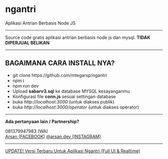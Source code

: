 # ngantri
Aplikasi Antrian Berbasis Node JS

<hr>

Source code gratis aplikasi antrian berbasis node js dan mysql. <b>TIDAK DIPERJUAL BELIKAN</b>

<hr>
<h2>BAGAIMANA CARA INSTALL NYA?</h3>
<ul>
  <li>git clone https://github.com/mtegarsp/ngantri</li>
  <li>npm i</li>
  <li>npm run dev</li>
  <li>Upload <b>sabarv3.sql</b> ke database MYSQL kesayanganmu</li>
  <li>Konfigurasi file <b>conn.js</b> sesuai settingan database</li>
  <li>buka <i>http://localhost:3000</i> (untuk diakses publik)</li>
  <li>buka <i>http://localhost:3000/operator</i> (untuk diakses operator)</li>
</ul>
<hr>
<b>Ada pertanyaan lain / Partnership?</b><br>
<p>081379947983 (WA)<br>
<a href="https://facebook.com/arsandev">Arsan (FACEBOOK)</a>
  <a href="https://instagram.com/arsan.dev">@arsan.dev (INSTAGRAM)</a>
<hr/>
<a href="https://teziger.blogspot.com/2019/11/aplikasi-antrian-berbasis-web-realtime.html">UPDATE! Versi Terbaru Untuk Aplikasi Ngantri (Full UI & Realtime)</a>
</p>
